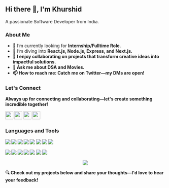 <h2>Hi there 👋, I'm Khurshid</h2>
<p>A passionate Software Developer from India.</p>

<h3>About Me</h3>

<ul>
  <li>🔭 I’m currently looking for <strong>Internship/Fulltime Role</strong>.</li>
  <li>🌱 I’m diving into <strong>React.js, Node.js, Express, and Next.js.</li>
  <li>👯 I enjoy collaborating on <strong>projects that transform creative ideas into impactful solutions</strong>.</li>
  <li>💬 Ask me about <strong>DSA and Movies</strong>.</li>
  <li>📫 How to reach me: Catch me on Twitter—my DMs are open!</li>
</ul>

<h3>Let's Connect</h3>
<p>Always up for connecting and collaborating—let's create something incredible together!</p>
<p>
  <a href="mailto:alikhurshid.dev@gmail.com" target="_blank"><img height="25" src="https://img.shields.io/badge/gmail-c14438?&style=for-the-badge&logo=gmail&logoColor=white"></a>
  <a href="[https://linkedin.com/in/ali-khurshid-60904426b/](https://www.linkedin.com/in/md-khurshid-alam-60904426b/)" target="_blank"><img height="25" src="https://img.shields.io/badge/-LinkedIn-0e76a8?style=for-the-badge&logo=Linkedin&logoColor=white"></a>
  <a href="https://twitter.com/alikhurshidhere" target="_blank"><img height="25" src="https://img.shields.io/badge/-Twitter-00acee?style=for-the-badge&logo=Twitter&logoColor=white"></a>
  <a href="https://leetcode.com/u/alikhere/" target="_blank"><img height="25" src="https://img.shields.io/badge/-LeetCode-FFA116?style=for-the-badge&logo=LeetCode&logoColor=white"></a>
</p>

<h3>Languages and Tools</h3>
<p>
   <img src="https://img.shields.io/badge/-C-A8B9CC?style=flat-square&logo=c&logoColor=white">
  <img src="https://img.shields.io/badge/-C++-00599C?style=flat-square&logo=c%2B%2B&logoColor=white">
  <img src="https://img.shields.io/badge/-JavaScript-F7DF1E?style=flat-square&logo=javascript&logoColor=black">
  <img src="https://img.shields.io/badge/-Python-3776AB?style=flat-square&logo=python&logoColor=white">
  <img src="https://img.shields.io/badge/-React-61DAFB?style=flat-square&logo=react&logoColor=black">
  <img src="https://img.shields.io/badge/-Vue.js-4FC08D?style=flat-square&logo=vue.js&logoColor=white">
  <img src="https://img.shields.io/badge/-HTML5-E34F26?style=flat-square&logo=html5&logoColor=white">
  <img src="https://img.shields.io/badge/-CSS3-1572B6?style=flat-square&logo=css3&logoColor=white">
</p>
  <img src="https://img.shields.io/badge/-MySQL-4479A1?style=flat-square&logo=mysql&logoColor=white">
  <img src="https://img.shields.io/badge/-Pandas-150458?style=flat-square&logo=pandas&logoColor=white">
  <img src="https://img.shields.io/badge/-NumPy-013243?style=flat-square&logo=numpy&logoColor=white">
  <img src="https://img.shields.io/badge/-Render-46E3B7?style=flat-square&logo=render&logoColor=white">
  <img src="https://img.shields.io/badge/-Git-F05032?style=flat-square&logo=git&logoColor=white">
  <img src="https://img.shields.io/badge/-GitHub-181717?style=flat-square&logo=github&logoColor=white">
  <img src="https://img.shields.io/badge/-Linux-FCC624?style=flat-square&logo=linux&logoColor=black">
</p>

<p align="center">
  <img src="https://github-readme-stats.vercel.app/api/top-langs/?username=alikhere&layout=compact&theme=radical">
</p>
<p>🔍 Check out my projects below and share your thoughts—I'd love to hear your feedback!</p>
 
